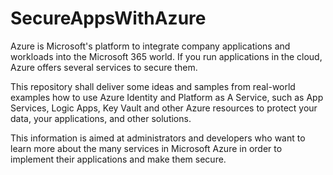 # SecureAppsWithAzure

Azure is Microsoft's platform to integrate company applications and workloads into the Microsoft 365 world. If you run applications in the cloud, Azure offers several services to secure them.  

This repository shall deliver some ideas and samples  from real-world examples how to use Azure Identity and Platform as A Service, such as App Services, Logic Apps, Key Vault and other Azure resources to protect your data, your applications, and other solutions.  

This information is aimed at administrators and developers who want to learn more about the many services in Microsoft Azure in order to implement their applications and make them secure.
